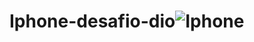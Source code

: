 # Iphone-desafio-dio![Iphone](https://github.com/rafaaweb/Iphone-desafio-dio/assets/61248185/d8eb0c9d-ebad-4459-b9fb-ea325d25c43d)

